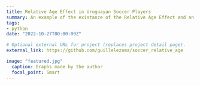 ```yaml
---
title: Relative Age Effect in Uruguayan Soccer Players
summary: An example of the existance of the Relative Age Effect and an analysis of how this phenomenon is present (and evolves) through youth leagues.
tags:
- python
date: "2022-10-27T00:00:00Z"

# Optional external URL for project (replaces project detail page).
external_link: https://github.com/guillelezama/soccer_relative_age

image: "featured.jpg"
  caption: Graphs made by the author
  focal_point: Smart
---
```

